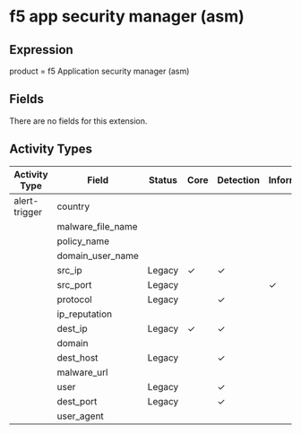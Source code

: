 f5 app security manager (asm)
=============================

Expression
----------

product = f5 Application security manager (asm)

Fields
------

There are no fields for this extension.

Activity Types
--------------

| Activity Type | Field             | Status | Core     | Detection | Informational |
| ------------- | ----------------- | ------ | -------- | --------- | ------------- |
| alert-trigger | country           |        |          |           |               |
|               | malware_file_name |        |          |           |               |
|               | policy_name       |        |          |           |               |
|               | domain_user_name  |        |          |           |               |
|               | src_ip            | Legacy | &#10003; | &#10003;  |               |
|               | src_port          | Legacy |          |           | &#10003;      |
|               | protocol          | Legacy |          | &#10003;  |               |
|               | ip_reputation     |        |          |           |               |
|               | dest_ip           | Legacy | &#10003; | &#10003;  |               |
|               | domain            |        |          |           |               |
|               | dest_host         | Legacy |          | &#10003;  |               |
|               | malware_url       |        |          |           |               |
|               | user              | Legacy |          | &#10003;  |               |
|               | dest_port         | Legacy |          | &#10003;  |               |
|               | user_agent        |        |          |           |               |

